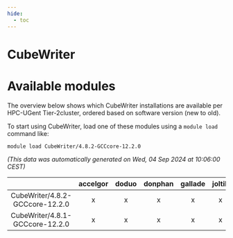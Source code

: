 ```yaml
---
hide:
  - toc
---
```


CubeWriter
==========

# Available modules


The overview below shows which CubeWriter installations are available per HPC-UGent Tier-2cluster, ordered based on software version (new to old).

To start using CubeWriter, load one of these modules using a `module load` command like:

```shell
module load CubeWriter/4.8.2-GCCcore-12.2.0
```

*(This data was automatically generated on Wed, 04 Sep 2024 at 10:06:00 CEST)*  

| |accelgor|doduo|donphan|gallade|joltik|shinx|skitty|
| :---: | :---: | :---: | :---: | :---: | :---: | :---: | :---: |
|CubeWriter/4.8.2-GCCcore-12.2.0|x|x|x|x|x|x|x|
|CubeWriter/4.8.1-GCCcore-12.2.0|x|x|x|x|x|x|x|

